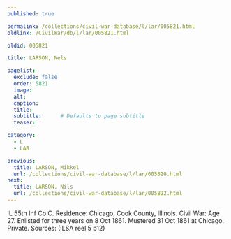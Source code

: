 ```yaml
---
published: true

permalink: /collections/civil-war-database/l/lar/005821.html
oldlink: /CivilWar/db/l/lar/005821.html

oldid: 005821

title: LARSON, Nels

pagelist:
  exclude: false
  order: 5821
  image: 
  alt:
  caption:
  title:
  subtitle:      # Defaults to page subtitle
  teaser:

category: 
  - L 
  - LAR

previous:
  title: LARSON, Mikkel
  url: /collections/civil-war-database/l/lar/005820.html  
next:
  title: LARSON, Nils
  url: /collections/civil-war-database/l/lar/005822.html   
---
```

IL 55th Inf Co C. Residence: Chicago, Cook County, Illinois. Civil War: Age 27. Enlisted for three years on 8 Oct 1861. Mustered 31 Oct 1861 at Chicago. Private. Sources: (ILSA reel 5 p12)
